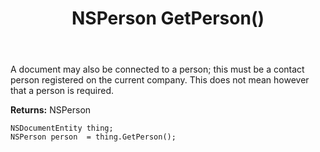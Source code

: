 ﻿---
uid: crmscript_ref_NSDocumentEntity_GetPerson
title: NSPerson GetPerson()
intellisense: NSDocumentEntity.GetPerson
keywords: NSDocumentEntity, GetPerson
so.topic: reference
---

A document may also be connected to a person; this must be a contact person registered on the current company. This does not mean however that a person is required.

**Returns:** NSPerson


```crmscript
NSDocumentEntity thing;
NSPerson person  = thing.GetPerson();
```


